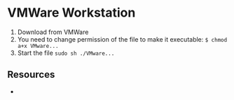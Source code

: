 # VMWare Workstation

1. Download from VMWare
1. You need to change permission of the file to make it executable:
`$ chmod a+x VMware...`
1. Start the file
`sudo sh ./VMware...`


## Resources

* [](http://askubuntu.com/questions/521199/how-to-install-bundle-packages-in-ubuntu)
